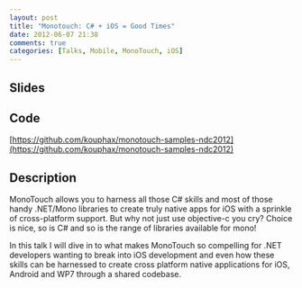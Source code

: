 ```yaml
---
layout: post
title: "Monotouch: C# + iOS = Good Times"
date: 2012-06-07 21:38
comments: true
categories: [Talks, Mobile, MonoTouch, iOS]
---
```


## Slides

<script async class="speakerdeck-embed" data-id="4fd0fb533bb27c0022030674" data-ratio="1.3333333333333333" src="//speakerdeck.com/assets/embed.js"></script>

## Code 

[https://github.com/kouphax/monotouch-samples-ndc2012](https://github.com/kouphax/monotouch-samples-ndc2012)

## Description

MonoTouch allows you to harness all those C# skills and most of those handy .NET/Mono libraries to create truly native apps for iOS with a sprinkle of cross-platform support. But why not just use objective-c you cry? Choice is nice, so is C# and so is the range of libraries available for mono!

In this talk I will dive in to what makes MonoTouch so compelling for .NET developers wanting to break into iOS development and even how these skills can be harnessed to create cross platform native applications for iOS, Android and WP7 through a shared codebase.
